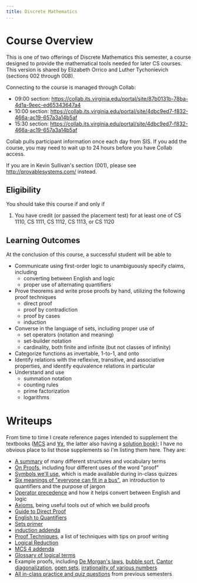 ```yaml
---
title: Discrete Mathematics
...
```


# Course Overview 
This is one of two offerings of Discrete Mathematics this semester,
a course designed to provide the mathematical tools needed for later CS courses.
This version is shared by Elizabeth Orrico and Luther Tychonievich (sections 002 through 008).

Connecting to the course is managed through Collab:

- 09:00 section: <https://collab.its.virginia.edu/portal/site/87b0131b-78ba-4d1a-9eec-ed65343647a4>
- 10:00 section: <https://collab.its.virginia.edu/portal/site/4dbc9ed7-f832-466a-ac19-657a3a14b5af>
- 15:30 section: <https://collab.its.virginia.edu/portal/site/4dbc9ed7-f832-466a-ac19-657a3a14b5af>

Collab pulls participant information once each day from SIS. If you add the course, you may need to wait up to 24 hours before you have Collab access.

If you are in Kevin Sullivan's section (001), please see <http://provablesystems.com/> instead.

## Eligibility

You should take this course if and only if

1. You have credit (or passed the placement test) for at least one of CS 1110, CS 1111, CS 1112, CS 1113, or CS 1120

## Learning Outcomes

At the conclusion of this course, a successful student will be able to

- Communicate using first-order logic to unambiguously specify claims, including
    - converting between English and logic
    - proper use of alternating quantifiers
- Prove theorems and write prose proofs by hand, utilizing the following proof techniques
    - direct proof
    - proof by contradiction
    - proof by cases
    - induction
- Converse in the language of sets, including proper use of
    - set operators (notation and meaning)
    - set-builder notation
    - cardinality, both finite and infinite (but not classes of infinity)
- Categorize functions as invertable, 1-to-1, and onto
- Identify relations with the reflexive, transitive, and associative properties, and identify equivalence relations in particular
- Understand and use 
    - summation notation
    - counting rules
    - prime factorization
    - logarithms

# Writeups

From time to time I create reference pages intended to supplement the textbooks ([MCS](files/mcs.pdf) and [∀x](files/forallx.pdf), the latter also having a [solution book](http://forallx.openlogicproject.org/solutions/forallxsol.pdf));
I have no obvious place to list those supplements so I'm listing them here. They are:

- [A summary](structures.html) of many different structures and vocabulary terms
- [On Proofs](proofs.html), including four different uses of the word "proof"
- [Symbols we'll use](symbols.html), which is made available during in-class quizzes
- [Six meanings of "everyone can fit in a bus"](bus-example.html), an introduction to quantifiers and the purpose of jargon
- [Operator precedence](mainoperator.html) and how it helps convert between English and logic
- [Axioms](axioms.html), being useful tools out of which we build proofs
- [Guide to Direct Proof](direct.html)
- [English to Quantifiers](eng2quant.html)
- [Sets primer](sets.html)
- [induction addenda](induction.html)
- [Proof Techniques](techniques-q8.html), a list of techniques with tips on proof writing
- [Logical Reduction](reducibility.html)
- [MCS 4 addenda](chap4.html)
- [Glossary of logical terms](glossary.html)
- Example proofs, including [De Morgan's laws](demorgan.html), [bubble sort](bubble.html), [Cantor diagonalization](cantor.html), [open sets](openset.html), [irrationality of various numbers](irrationality.html)
- [All in-class practice and quiz questions](https://kytos.cs.virginia.edu/cs2102/quizzes/review.php) from previous semesters
